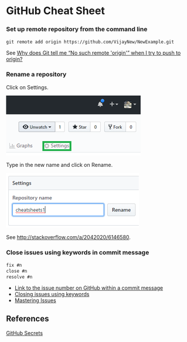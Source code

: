 # GitHub Cheat Sheet

 ### Set up remote repository from the command line
 
```
git remote add origin https://github.com/VijayNew/NewExample.git
```

See [Why does Git tell me “No such remote 'origin'” when I try to push to origin?](http://stackoverflow.com/a/25504199/6146580)

### Rename a repository

Click on Settings.

![Settings](images/settings.png)

Type in the new name and click on Rename.

![Rename](images/rename.png)

See http://stackoverflow.com/a/2042020/6146580.

### Close issues using keywords in commit message

```
fix #n
close #n
resolve #n
```

* [Link to the issue number on GitHub within a commit message](https://stackoverflow.com/a/6742691/6146580)
* [Closing issues using keywords](https://help.github.com/en/github/managing-your-work-on-github/closing-issues-using-keywords)
* [Mastering Issues](https://guides.github.com/features/issues/)

## References

[GitHub Secrets](https://github.blog/2011-10-21-github-secrets/)
